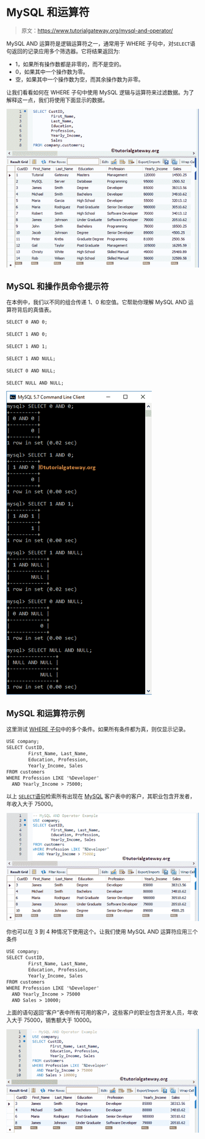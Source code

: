 # MySQL 和运算符

> 原文：<https://www.tutorialgateway.org/mysql-and-operator/>

MySQL AND 运算符是逻辑运算符之一，通常用于 WHERE 子句中，对`SELECT`语句返回的记录应用多个筛选器。它将结果返回为:

*   1，如果所有操作数都是非零的，而不是空的。
*   0，如果其中一个操作数为零。
*   空，如果其中一个操作数为空，而其余操作数为非零。

让我们看看如何在 WHERE 子句中使用 MySQL 逻辑与运算符来过滤数据。为了解释这一点，我们将使用下面显示的数据。

![MySQL AND Operator 0](img/c5f77419016361ed26735ca0ddca8013.png)

## MySQL 和操作员命令提示符

在本例中，我们以不同的组合传递 1、0 和空值。它帮助你理解 MySQL AND 运算符背后的真值表。

```
SELECT 0 AND 0;

SELECT 1 AND 0;

SELECT 1 AND 1;

SELECT 1 AND NULL;

SELECT 0 AND NULL;

SELECT NULL AND NULL;
```

![MySQL AND Operator Example 1](img/bc35a91f6e8f8726d2b67e9076360eca.png)

## MySQL 和运算符示例

这里测试 [WHERE 子句](https://www.tutorialgateway.org/mysql-where-clause/)中的多个条件。如果所有条件都为真，则仅显示记录。

```
USE company;
SELECT CustID,
		First_Name, Last_Name,
        Education, Profession,
        Yearly_Income, Sales
FROM customers
WHERE Profession LIKE '%Developer'
  AND Yearly_Income > 75000;
```

以上 [`SELECT`语句](https://www.tutorialgateway.org/mysql-select-statement/)检索所有出现在 [MySQL](https://www.tutorialgateway.org/mysql-tutorial/) 客户表中的客户，其职业包含开发者，年收入大于 75000。

![MySQL AND Operator Example 2](img/44a4bca798ed24697225fce0d5186928.png)

你也可以在 3 到 4 种情况下使用这个。让我们使用 MySQL AND 运算符应用三个条件

```
USE company;
SELECT CustID,
		First_Name, Last_Name,
        Education, Profession,
        Yearly_Income, Sales
FROM customers
WHERE Profession LIKE '%Developer'
  AND Yearly_Income > 75000
  AND Sales > 10000;
```

上面的语句返回“客户”表中所有可用的客户，这些客户的职业包含开发人员，年收入大于 75000，销售额大于 10000。

![MySQL AND Operator Example 3](img/0a2f4305b41b3e70a7c12d2c8acbda87.png)